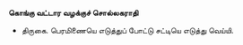 **கொங்கு வட்டார வழக்குச் சொல்லகராதி**
- திருகை. பெரமிணையெ எடுத்துப் போட்டு சட்டியெ எடுத்து வெய்யி.

